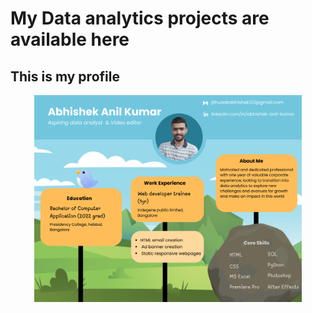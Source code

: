 # My Data analytics projects are available here


## This is my profile
<center><img src="https://github.com/Abhishek321Kumar/Data-analysis-files/blob/main/Porfolio_leaflet.png" width="85%" alt="Profile_data" /></center>
